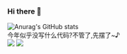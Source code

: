 ### Hi there 👋
![Anurag's GitHub stats](https://github-readme-stats.vercel.app/api?username=zxymiku&show_icons=true&theme=radical)  
今年似乎没写什么代码?不管了,先摆了~♪  
![](https://img.shields.io/badge/-Python-3e74a2?style=flat-square&logo=Python&logoColor=fff) 
![](https://img.shields.io/badge/-Node.js-339933?style=flat-square&logo=Node.js&logoColor=fff)


